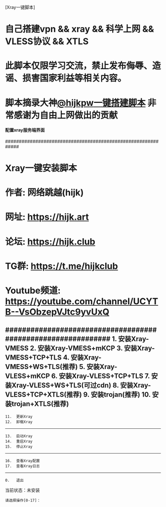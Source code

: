 [Xray一键脚本]

# 自己搭建vpn && xray && 科学上网 && VLESS协议 && XTLS
# 此脚本仅限学习交流，禁止发布侮辱、造谣、损害国家利益等相关内容。
# 脚本摘录大神[@hijkpw](https://github.com/hijkpw)[一键搭建脚本](https://github.com/hijkpw/scripts/tree/master) 非常感谢为自由上网做出的贡献

#### 配置xray服务端界面
  #############################################################
  #                     Xray一键安装脚本                      #
  # 作者: 网络跳越(hijk)                                      #
  # 网址: https://hijk.art                                    #
  # 论坛: https://hijk.club                                   #
  # TG群: https://t.me/hijkclub                               #
  # Youtube频道: https://youtube.com/channel/UCYTB--VsObzepVJtc9yvUxQ #
  #############################################################
    1.   安装Xray-VMESS
    2.   安装Xray-VMESS+mKCP
    3.   安装Xray-VMESS+TCP+TLS
    4.   安装Xray-VMESS+WS+TLS(推荐)
    5.   安装Xray-VLESS+mKCP
    6.   安装Xray-VLESS+TCP+TLS
    7.   安装Xray-VLESS+WS+TLS(可过cdn)
    8.   安装Xray-VLESS+TCP+XTLS(推荐)
    9.   安装trojan(推荐)
    10.  安装trojan+XTLS(推荐)
   -------------
    11.  更新Xray
    12.  卸载Xray
   -------------
    13.  启动Xray
    14.  重启Xray
    15.  停止Xray
   -------------
    16.  查看Xray配置
    17.  查看Xray日志
   -------------
    0.   退出
   当前状态：未安装

    请选择操作[0-17]：  
    
 